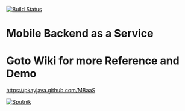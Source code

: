 [![Build Status](https://travis-ci.org/PkayJava/MBaaS.svg?branch=master)](https://travis-ci.org/PkayJava/MBaaS)

# Mobile Backend as a Service

# Goto Wiki for more Reference and Demo
https://pkayjava.github.com/MBaaS

[![Sputnik](https://sputnik.ci/conf/badge)](https://sputnik.ci/app#/builds/PkayJava/MBaaS)
